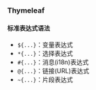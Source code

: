 ### Thymeleaf

#### 标准表达式语法
* `${...}`：变量表达式
* `*{...}`：选择表达式
* `#{...}`：消息(i18n)表达式
* `@{...}`：链接(URL)表达式
* `~{...}`：片段表达式
